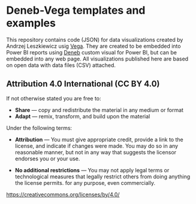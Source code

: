 # Deneb-Vega templates and examples

This repository contains code (JSON) for data visualizations created by Andrzej Leszkiewicz usig [Vega](https://vega.github.io/vega/). They are created to be embedded into Power BI reports using [Deneb](https://deneb-viz.github.io/) custom visual for Power BI, but can be embedded into any web page. All visualizations published here are based on open data with data files (CSV) attached.

## Attribution 4.0 International (CC BY 4.0)

If not otherwise stated you are free to:
- **Share** — copy and redistribute the material in any medium or format
- **Adapt** — remix, transform, and build upon the material

Under the following terms:
- **Attribution** — You must give appropriate credit, provide a link to the license, and indicate if changes were made. You may do so in any reasonable manner, but not in any way that suggests the licensor endorses you or your use.

- **No additional restrictions** — You may not apply legal terms or technological measures that legally restrict others from doing anything the license permits.
for any purpose, even commercially.

https://creativecommons.org/licenses/by/4.0/
